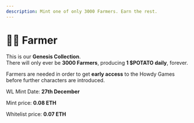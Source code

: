 ```yaml
---
description: Mint one of only 3000 Farmers. Earn the rest.
---
```


# 🧑🌾 Farmer

This is our **Genesis Collection**. \
There will only ever be **3000 Farmers**, producing **1 $POTATO daily**, forever.

Farmers are needed in order to get **early access** to the Howdy Games before further characters are introduced.

WL Mint Date: **27th December**

Mint price: **0.08 ETH**

Whitelist price: **0.07 ETH**
